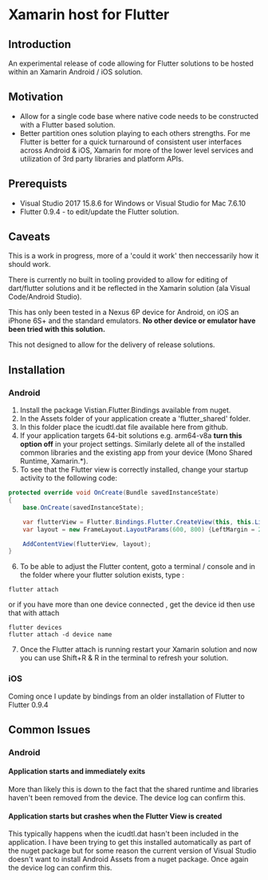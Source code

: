 # Xamarin host for Flutter

## Introduction

An experimental release of code allowing for Flutter solutions to be hosted within an Xamarin Android / iOS solution.

## Motivation

* Allow for a single code base where native code needs to be constructed with a Flutter based solution.
* Better partition ones solution playing to each others strengths. For me Flutter is better for a quick turnaround of consistent user interfaces across Android & iOS, Xamarin for more of the lower level services and utilization of 3rd party libraries and platform APIs.

## Prerequists

* Visual Studio 2017 15.8.6 for Windows or Visual Studio for Mac 7.6.10
* Flutter 0.9.4 - to edit/update the Flutter solution.  

## Caveats

This is a work in progress, more of a 'could it work' then neccessarily how it should work.  

There is currently no built in tooling provided to allow for editing of dart/flutter solutions and it be reflected in the Xamarin solution (ala Visual Code/Android Studio).

This has only been tested in a Nexus 6P device for Android, on iOS an iPhone 6S+ and the standard emulators. **No other device or emulator have been tried with this solution.**

This not designed to allow for the delivery of release solutions.

## Installation

### Android

1. Install the package Vistian.Flutter.Bindings available from nuget.
2. In the Assets folder of your application create a 'flutter_shared' folder.
3. In this folder place the icudtl.dat file available here from github.
4. If your application targets 64-bit solutions e.g. arm64-v8a **turn this option off** in your project settings. Similarly delete all of the installed common libraries and the existing app from your device (Mono Shared Runtime, Xamarin.*).
5. To see that the Flutter view is correctly installed, change your startup activity to  the following code:

```C#
protected override void OnCreate(Bundle savedInstanceState)
{
    base.OnCreate(savedInstanceState);

    var flutterView = Flutter.Bindings.Flutter.CreateView(this, this.Lifecycle, "home");
    var layout = new FrameLayout.LayoutParams(600, 800) {LeftMargin = 200, TopMargin = 400};

    AddContentView(flutterView, layout);
}
```

6. To be able to adjust the Flutter content, goto a terminal / console and in the folder where your flutter solution exists, type :

```
flutter attach 
```
or if you have more than one device connected , get the device id then use that with attach
```
flutter devices
flutter attach -d device name

```
7. Once the Flutter attach is running restart your Xamarin solution and now you can use Shift+R & R in the terminal to refresh your solution.

### iOS

Coming once I update by bindings from an older installation of Flutter to Flutter 0.9.4

## Common Issues

### Android

#### Application starts and immediately exits

More than likely this is down to the fact that the shared runtime and libraries haven't been removed from the device. The device log can confirm this.

#### Application starts but crashes when the Flutter View is created

This typically happens when the icudtl.dat hasn't been included in the application.  I have been trying to get this installed automatically as part of the nuget package but for some reason the current version of Visual Studio doesn't want to install Android Assets from a nuget package. Once again the device log can confirm this.

